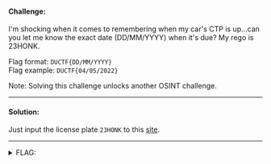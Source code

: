 #### Challenge:

I'm shocking when it comes to remembering when my car's CTP is up...can you let me know the exact date (DD/MM/YYYY) when it's due? My rego is 23HONK.

Flag format: `DUCTF{DD/MM/YYYY}` </br>
Flag example: `DUCTF{04/05/2022}`

Note: Solving this challenge unlocks another OSINT challenge.

---

#### Solution:

Just input the license plate `23HONK` to this [site](https://free-rego-check.service.nsw.gov.au/?isLoginRequired=true#).

---

<details><summary>FLAG:</summary>

```
DUCTF{19/07/2023}
```

</details>
<br/>
